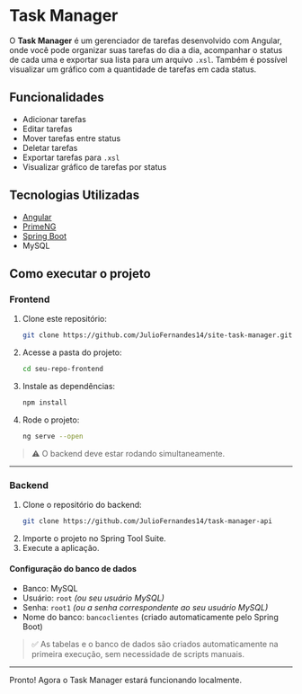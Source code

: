 # Task Manager

O **Task Manager** é um gerenciador de tarefas desenvolvido com Angular, onde você pode organizar suas tarefas do dia a dia, acompanhar o status de cada uma e exportar sua lista para um arquivo `.xsl`. Também é possível visualizar um gráfico com a quantidade de tarefas em cada status.

## Funcionalidades

- Adicionar tarefas
- Editar tarefas
- Mover tarefas entre status
- Deletar tarefas
- Exportar tarefas para `.xsl`
- Visualizar gráfico de tarefas por status

## Tecnologias Utilizadas

- [Angular](https://angular.io/)
- [PrimeNG](https://www.primefaces.org/primeng/)
- [Spring Boot](https://spring.io/projects/spring-boot)
- MySQL

## Como executar o projeto

### Frontend

1. Clone este repositório:
   ```bash
   git clone https://github.com/JulioFernandes14/site-task-manager.git
   ```
2. Acesse a pasta do projeto:
   ```bash
   cd seu-repo-frontend
   ```
3. Instale as dependências:
   ```bash
   npm install
   ```
4. Rode o projeto:
   ```bash
   ng serve --open
   ```

> ⚠️ O backend deve estar rodando simultaneamente.

---

### Backend

1. Clone o repositório do backend:
   ```bash
   git clone https://github.com/JulioFernandes14/task-manager-api
   ```
2. Importe o projeto no Spring Tool Suite.
3. Execute a aplicação.

#### Configuração do banco de dados

- Banco: MySQL  
- Usuário: `root` *(ou seu usuário MySQL)*  
- Senha: `root1` *(ou a senha correspondente ao seu usuário MySQL)*  
- Nome do banco: `bancoclientes` (criado automaticamente pelo Spring Boot)

> ✅ As tabelas e o banco de dados são criados automaticamente na primeira execução, sem necessidade de scripts manuais.

---

Pronto! Agora o Task Manager estará funcionando localmente.
